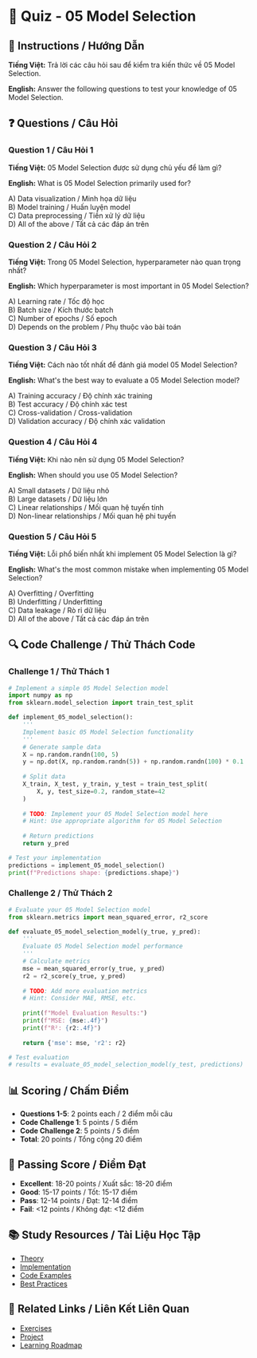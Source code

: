 # 🧠 Quiz - 05 Model Selection

## 📝 Instructions / Hướng Dẫn

**Tiếng Việt:** Trả lời các câu hỏi sau để kiểm tra kiến thức về 05 Model Selection.

**English:** Answer the following questions to test your knowledge of 05 Model Selection.

## ❓ Questions / Câu Hỏi

### Question 1 / Câu Hỏi 1
**Tiếng Việt:** 05 Model Selection được sử dụng chủ yếu để làm gì?

**English:** What is 05 Model Selection primarily used for?

A) Data visualization / Minh họa dữ liệu  
B) Model training / Huấn luyện model  
C) Data preprocessing / Tiền xử lý dữ liệu  
D) All of the above / Tất cả các đáp án trên

### Question 2 / Câu Hỏi 2
**Tiếng Việt:** Trong 05 Model Selection, hyperparameter nào quan trọng nhất?

**English:** Which hyperparameter is most important in 05 Model Selection?

A) Learning rate / Tốc độ học  
B) Batch size / Kích thước batch  
C) Number of epochs / Số epoch  
D) Depends on the problem / Phụ thuộc vào bài toán

### Question 3 / Câu Hỏi 3
**Tiếng Việt:** Cách nào tốt nhất để đánh giá model 05 Model Selection?

**English:** What's the best way to evaluate a 05 Model Selection model?

A) Training accuracy / Độ chính xác training  
B) Test accuracy / Độ chính xác test  
C) Cross-validation / Cross-validation  
D) Validation accuracy / Độ chính xác validation

### Question 4 / Câu Hỏi 4
**Tiếng Việt:** Khi nào nên sử dụng 05 Model Selection?

**English:** When should you use 05 Model Selection?

A) Small datasets / Dữ liệu nhỏ  
B) Large datasets / Dữ liệu lớn  
C) Linear relationships / Mối quan hệ tuyến tính  
D) Non-linear relationships / Mối quan hệ phi tuyến

### Question 5 / Câu Hỏi 5
**Tiếng Việt:** Lỗi phổ biến nhất khi implement 05 Model Selection là gì?

**English:** What's the most common mistake when implementing 05 Model Selection?

A) Overfitting / Overfitting  
B) Underfitting / Underfitting  
C) Data leakage / Rò rỉ dữ liệu  
D) All of the above / Tất cả các đáp án trên

## 🔍 Code Challenge / Thử Thách Code

### Challenge 1 / Thử Thách 1
```python
# Implement a simple 05 Model Selection model
import numpy as np
from sklearn.model_selection import train_test_split

def implement_05_model_selection():
    '''
    Implement basic 05 Model Selection functionality
    '''
    # Generate sample data
    X = np.random.randn(100, 5)
    y = np.dot(X, np.random.randn(5)) + np.random.randn(100) * 0.1
    
    # Split data
    X_train, X_test, y_train, y_test = train_test_split(
        X, y, test_size=0.2, random_state=42
    )
    
    # TODO: Implement your 05 Model Selection model here
    # Hint: Use appropriate algorithm for 05 Model Selection
    
    # Return predictions
    return y_pred

# Test your implementation
predictions = implement_05_model_selection()
print(f"Predictions shape: {predictions.shape}")
```

### Challenge 2 / Thử Thách 2
```python
# Evaluate your 05 Model Selection model
from sklearn.metrics import mean_squared_error, r2_score

def evaluate_05_model_selection_model(y_true, y_pred):
    '''
    Evaluate 05 Model Selection model performance
    '''
    # Calculate metrics
    mse = mean_squared_error(y_true, y_pred)
    r2 = r2_score(y_true, y_pred)
    
    # TODO: Add more evaluation metrics
    # Hint: Consider MAE, RMSE, etc.
    
    print(f"Model Evaluation Results:")
    print(f"MSE: {mse:.4f}")
    print(f"R²: {r2:.4f}")
    
    return {'mse': mse, 'r2': r2}

# Test evaluation
# results = evaluate_05_model_selection_model(y_test, predictions)
```

## 📊 Scoring / Chấm Điểm

- **Questions 1-5**: 2 points each / 2 điểm mỗi câu
- **Code Challenge 1**: 5 points / 5 điểm
- **Code Challenge 2**: 5 points / 5 điểm
- **Total**: 20 points / Tổng cộng 20 điểm

## 🎯 Passing Score / Điểm Đạt

- **Excellent**: 18-20 points / Xuất sắc: 18-20 điểm
- **Good**: 15-17 points / Tốt: 15-17 điểm  
- **Pass**: 12-14 points / Đạt: 12-14 điểm
- **Fail**: <12 points / Không đạt: <12 điểm

## 📚 Study Resources / Tài Liệu Học Tập

- [Theory](./THEORY_05_model_selection.md)
- [Implementation](./IMPLEMENTATION_05_model_selection.md)
- [Code Examples](./CODE_EXAMPLES_05_model_selection.md)
- [Best Practices](./BEST_PRACTICES_05_model_selection.md)

## 🔗 Related Links / Liên Kết Liên Quan

- [Exercises](./EXERCISES_05_model_selection.md)
- [Project](./PROJECT_05_model_selection.md)
- [Learning Roadmap](./LEARNING_ROADMAP_05_model_selection.md)
